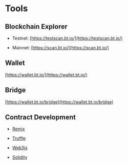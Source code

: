# Tools

## Blockchain Explorer

* Testnet: [https://testscan.bt.io/](https://testscan.bt.io/)

* Mainnet: [https://scan.bt.io/](https://scan.bt.io/)

## Wallet

[https://wallet.bt.io/](https://wallet.bt.io/)

## Bridge

[https://wallet.bt.io/bridge](https://wallet.bt.io/bridge)

## Contract Development

* [Remix](https://remix.ethereum.org/)

* [Truffle](https://www.trufflesuite.com/)

* [Web3js](https://web3js.readthedocs.io/en/v1.2.11/)

* [Solidity](https://docs.soliditylang.org/en/v0.8.9/)